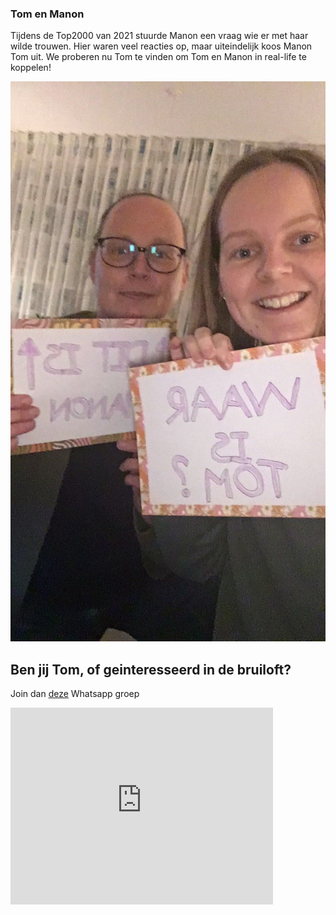### Tom en Manon
Tijdens de Top2000 van 2021 stuurde Manon een vraag wie er met haar wilde trouwen. Hier waren veel reacties op, maar uiteindelijk koos Manon Tom uit. We proberen nu Tom te vinden om Tom en Manon in real-life te koppelen!

![Manon?](manon.jpg)

## Ben jij Tom, of geinteresseerd in de bruiloft?
Join dan [deze](https://chat.whatsapp.com/CqvGxpvIVPmGAjcn5hSHoT) Whatsapp groep



<iframe width="420" height="315" src="https://www.youtube.com/watch?v=ri1f5e8KmFE" frameborder="0" allowfullscreen></iframe>
